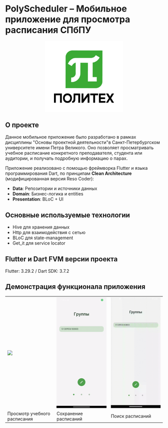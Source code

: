 # PolyScheduler – Мобильное приложение для просмотра расписания СПбПУ

<p align="center">
<img src="docs/images/polytech_logo.jpg" width="250" align="center" alt="Иконка приложения">
</p>

## О проекте

Данное мобильное приложение было разработано в рамках дисциплины "Основы проектной деятельности"в Санкт-Петербургском университете имени Петра Великого. Оно позволяет просматривать учебное расписание конкретного преподавателя, студента или аудитории, и получать подробную информацию о парах. 

Приложение реализовано с помощью фреймворка Flutter и языка программирования Dart, по принципам **Clean Architecture** (модифицированная версия Reso Coder):
- **Data**: Репозитории и источники данных
- **Domain**: Бизнес-логика и entities
- **Presentation**: BLoC + UI

## Основные используемые технологии
+ Hive для хранения данных
+ Http для взаимодействия с сетью
+ BLoC для state-management
+ Get_it для service locator

## Flutter и Dart FVM версии проекта
Flutter: 3.29.2 / Dart SDK: 3.7.2

## Демонстрация функционала приложения

<table>
    <tr>
        <td>
			<img src="https://github.com/Mark-120/poly-schedule-opd25/blob/804b06a7876753fa4d077e6f85d27132a77778fb/docs/gifs/look_schedule.gif" width="256"/>
        </td>
        <td>
			<img src="https://github.com/Mark-120/poly-schedule-opd25/blob/804b06a7876753fa4d077e6f85d27132a77778fb/docs/gifs/different_saves.gif" width="256"/>
        </td>
        <td>
			<img src="https://github.com/Mark-120/poly-schedule-opd25/blob/804b06a7876753fa4d077e6f85d27132a77778fb/docs/gifs/search_schedule.gif" width="256"/>
        </td>
    </tr>
    <tr>
        <td>
            Просмотр учебного расписания
        </td>
        <td>
            Сохранение расписаний
        </td>
        <td>
            Поиск расписаний
        </td>
    </tr>
</table>
